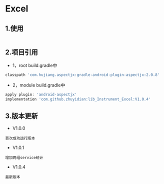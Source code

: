 # Excel


## 1.使用
```xml

```
## 2.项目引用
* 1，root build.gradle中
```groovy
classpath 'com.hujiang.aspectjx:gradle-android-plugin-aspectjx:2.0.8'
```
* 2，module build.gradle中
```groovy
apply plugin: 'android-aspectjx'
implementation 'com.github.zhuyidian:lib_Instrument_Excel:V1.0.4'
```
## 3.版本更新
* V1.0.0
```
首次成功运行版本
```

* V1.0.1

```
增加两组service统计
```
* V1.0.4

```
最新版本
```

